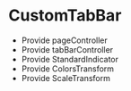 # CustomTabBar

- Provide pageController
- Provide tabBarController
- Provide StandardIndicator
- Provide ColorsTransform
- Provide ScaleTransform
